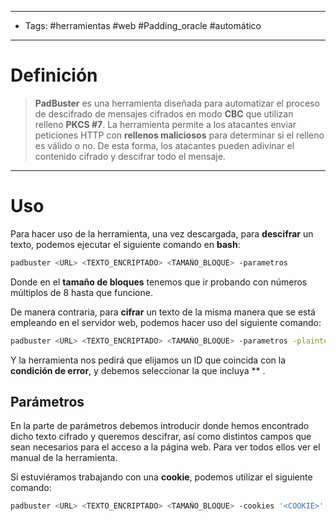 -----------------------
- Tags: #herramientas #web #Padding_oracle #automático 
------------------
# Definición

> **PadBuster** es una herramienta diseñada para automatizar el proceso de descifrado de mensajes cifrados en modo **CBC** que utilizan relleno **PKCS #7**. La herramienta permite a los atacantes enviar peticiones HTTP con **rellenos maliciosos** para determinar si el relleno es válido o no. De esta forma, los atacantes pueden adivinar el contenido cifrado y descifrar todo el mensaje.

-----------
# Uso 

Para hacer uso de la herramienta, una vez descargada, para **descifrar** un texto, podemos ejecutar el siguiente comando en **bash**:

```bash
padbuster <URL> <TEXTO_ENCRIPTADO> <TAMAÑO_BLOQUE> -parametros
```

Donde en el **tamaño de bloques** tenemos que ir probando con números múltiplos de 8 hasta que funcione.

De manera contraria, para **cifrar** un texto de la misma manera que se está empleando en el servidor web, podemos hacer uso del siguiente comando:

```bash
padbuster <URL> <TEXTO_ENCRIPTADO> <TAMAÑO_BLOQUE> -parametros -plaintext '<TEXTO_A_CIFRAR>'
```

Y la herramienta nos pedirá que elijamos un ID que coincida con la **condición de error**, y debemos seleccionar la que incluya ** .
## Parámetros 

En la parte de parámetros debemos introducir donde hemos encontrado dicho texto cifrado y queremos descifrar, así como distintos campos que sean necesarios para el acceso a la página web. Para ver todos ellos ver el manual de la herramienta. 

Si estuviéramos trabajando con una **cookie**, podemos utilizar el siguiente comando:

```bash
padbuster <URL> <TEXTO_ENCRIPTADO> <TAMAÑO_BLOQUE> -cookies '<COOKIE>'
```
